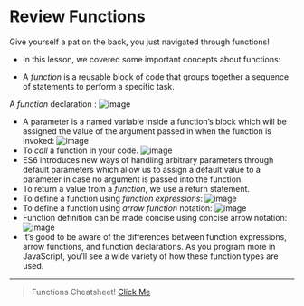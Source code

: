 # Review Functions
Give yourself a pat on the back, you just navigated through functions!

- In this lesson, we covered some important concepts about functions:

- A *function* is a reusable block of code that groups together a sequence of statements to perform a specific task.

A *function* declaration :
![image](https://cdn.discordapp.com/attachments/720137077513125962/722846112049922209/Screen_Shot_2020-06-17_at_10.10.39_AM.png)
- A parameter is a named variable inside a function’s block which will be assigned the value of the argument passed in when the function is invoked:
![image](https://cdn.discordapp.com/attachments/720137077513125962/722846263728537831/Screen_Shot_2020-06-17_at_10.10.49_AM.png)
- To *call* a function in your code.
![image](https://cdn.discordapp.com/attachments/720137077513125962/722846380695093288/Screen_Shot_2020-06-17_at_10.11.00_AM.png)
- ES6 introduces new ways of handling arbitrary parameters through default parameters which allow us to assign a default value to a parameter in case no argument is passed into the function.
- To return a value from a *function*, we use a return statement.
- To define a function using *function expressions*:
![image](https://cdn.discordapp.com/attachments/720137077513125962/722846496596426793/Screen_Shot_2020-06-17_at_10.11.12_AM.png)
- To define a function using *arrow function* notation:
![image](https://cdn.discordapp.com/attachments/720137077513125962/722846590062297158/Screen_Shot_2020-06-17_at_10.11.20_AM.png)
- Function definition can be made concise using concise arrow notation:
![image](https://cdn.discordapp.com/attachments/720137077513125962/722846671397978151/Screen_Shot_2020-06-17_at_10.11.29_AM.png)
- It’s good to be aware of the differences between function expressions, arrow functions, and function declarations. As you program more in JavaScript, you’ll see a wide variety of how these function types are used. 
---
> Functions Cheatsheet!
[Click Me](https://www.codecademy.com/learn/introduction-to-javascript/modules/learn-javascript-functions/cheatsheet) 